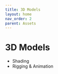 ```yaml
---
title: 3D Models
layout: home
nav_order: 2
parent: Assets
---
```


# 3D Models

* Shading
* Rigging & Animation